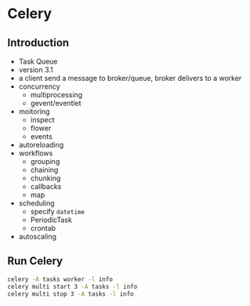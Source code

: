 # Celery

## Introduction

- Task Queue
- version 3.1
- a client send a message to broker/queue, broker delivers to a worker
- concurrency
    + multiprocessing
    + gevent/eventlet
- moitoring
    + inspect
    + flower
    + events
- autoreloading
- workflows
    + grouping
    + chaining
    + chunking
    + callbacks
    + map
- scheduling
    + specify `datetime`
    + PeriodicTask
    + crontab
- autoscaling

## Run Celery

```sh
celery -A tasks worker -l info
celery multi start 3 -A tasks -l info
celery multi stop 3 -A tasks -l info
```

